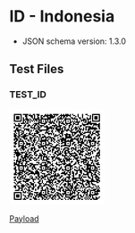 # ID - Indonesia

  * JSON schema version: 1.3.0

## Test Files

### TEST_ID

![VAC_ID QR Code](./VAC_ID.png)

[Payload](./VAC_ID.payload.txt)
